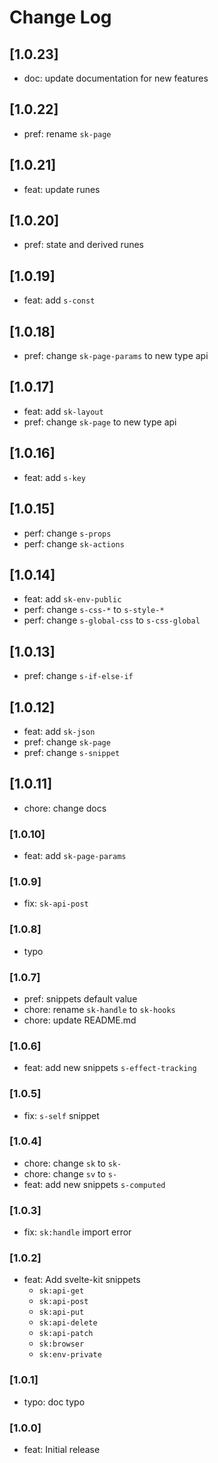 # Change Log

## [1.0.23]
- doc: update documentation for new features

## [1.0.22]
- pref: rename `sk-page`

## [1.0.21]
- feat: update runes

## [1.0.20]
- pref: state and derived runes

## [1.0.19]

- feat: add `s-const`

## [1.0.18]

- pref: change `sk-page-params` to new type api

## [1.0.17]
- feat: add `sk-layout`
- pref: change `sk-page` to new type api

## [1.0.16]

- feat: add `s-key`

## [1.0.15]

- perf: change `s-props`
- perf: change `sk-actions`

## [1.0.14]

- feat: add `sk-env-public`
- perf: change `s-css-*` to `s-style-*`
- perf: change `s-global-css` to `s-css-global`

## [1.0.13]

- pref: change `s-if-else-if`

## [1.0.12]

- feat: add `sk-json`
- pref: change `sk-page`
- pref: change `s-snippet`

## [1.0.11]

- chore: change docs

### [1.0.10]

- feat: add `sk-page-params`

### [1.0.9]

- fix: `sk-api-post`

### [1.0.8]

- typo

### [1.0.7]

- pref: snippets default value
- chore: rename `sk-handle` to `sk-hooks`
- chore: update README.md

### [1.0.6]

- feat: add new snippets `s-effect-tracking`

### [1.0.5]

- fix: `s-self` snippet

### [1.0.4]

- chore: change `sk` to `sk-`
- chore: change `sv` to `s-`
- feat: add new snippets `s-computed`

### [1.0.3]

- fix: `sk:handle` import error

### [1.0.2]

- feat: Add svelte-kit snippets
  - `sk:api-get`
  - `sk:api-post`
  - `sk:api-put`
  - `sk:api-delete`
  - `sk:api-patch`
  - `sk:browser`
  - `sk:env-private`

### [1.0.1]

- typo: doc typo

### [1.0.0]

- feat: Initial release
